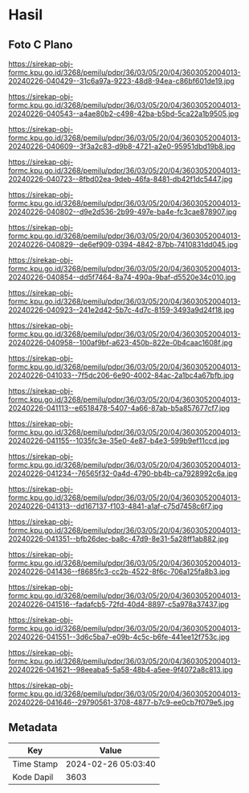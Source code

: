 # Hasil

## Foto C Plano

https://sirekap-obj-formc.kpu.go.id/3268/pemilu/pdpr/36/03/05/20/04/3603052004013-20240226-040429--31c6a97a-9223-48d8-94ea-c86bf601de19.jpg

https://sirekap-obj-formc.kpu.go.id/3268/pemilu/pdpr/36/03/05/20/04/3603052004013-20240226-040543--a4ae80b2-c498-42ba-b5bd-5ca22a1b9505.jpg

https://sirekap-obj-formc.kpu.go.id/3268/pemilu/pdpr/36/03/05/20/04/3603052004013-20240226-040609--3f3a2c83-d9b8-4721-a2e0-95951dbd19b8.jpg

https://sirekap-obj-formc.kpu.go.id/3268/pemilu/pdpr/36/03/05/20/04/3603052004013-20240226-040723--8fbd02ea-9deb-46fa-8481-db42f1dc5447.jpg

https://sirekap-obj-formc.kpu.go.id/3268/pemilu/pdpr/36/03/05/20/04/3603052004013-20240226-040802--d9e2d536-2b99-497e-ba4e-fc3cae878907.jpg

https://sirekap-obj-formc.kpu.go.id/3268/pemilu/pdpr/36/03/05/20/04/3603052004013-20240226-040829--de6ef909-0394-4842-87bb-7410831dd045.jpg

https://sirekap-obj-formc.kpu.go.id/3268/pemilu/pdpr/36/03/05/20/04/3603052004013-20240226-040854--dd5f7464-8a74-490a-9baf-d5520e34c010.jpg

https://sirekap-obj-formc.kpu.go.id/3268/pemilu/pdpr/36/03/05/20/04/3603052004013-20240226-040923--241e2d42-5b7c-4d7c-8159-3493a9d24f18.jpg

https://sirekap-obj-formc.kpu.go.id/3268/pemilu/pdpr/36/03/05/20/04/3603052004013-20240226-040958--100af9bf-a623-450b-822e-0b4caac1608f.jpg

https://sirekap-obj-formc.kpu.go.id/3268/pemilu/pdpr/36/03/05/20/04/3603052004013-20240226-041033--7f5dc206-6e90-4002-84ac-2a1bc4a67bfb.jpg

https://sirekap-obj-formc.kpu.go.id/3268/pemilu/pdpr/36/03/05/20/04/3603052004013-20240226-041113--e6518478-5407-4a66-87ab-b5a857677cf7.jpg

https://sirekap-obj-formc.kpu.go.id/3268/pemilu/pdpr/36/03/05/20/04/3603052004013-20240226-041155--1035fc3e-35e0-4e87-b4e3-599b9ef11ccd.jpg

https://sirekap-obj-formc.kpu.go.id/3268/pemilu/pdpr/36/03/05/20/04/3603052004013-20240226-041234--76565f32-0a4d-4790-bb4b-ca7928992c6a.jpg

https://sirekap-obj-formc.kpu.go.id/3268/pemilu/pdpr/36/03/05/20/04/3603052004013-20240226-041313--dd167137-f103-4841-a1af-c75d7458c6f7.jpg

https://sirekap-obj-formc.kpu.go.id/3268/pemilu/pdpr/36/03/05/20/04/3603052004013-20240226-041351--bfb26dec-ba8c-47d9-8e31-5a28ff1ab882.jpg

https://sirekap-obj-formc.kpu.go.id/3268/pemilu/pdpr/36/03/05/20/04/3603052004013-20240226-041436--f8685fc3-cc2b-4522-8f6c-706a125fa8b3.jpg

https://sirekap-obj-formc.kpu.go.id/3268/pemilu/pdpr/36/03/05/20/04/3603052004013-20240226-041516--fadafcb5-72fd-40d4-8897-c5a978a37437.jpg

https://sirekap-obj-formc.kpu.go.id/3268/pemilu/pdpr/36/03/05/20/04/3603052004013-20240226-041551--3d6c5ba7-e09b-4c5c-b6fe-441ee12f753c.jpg

https://sirekap-obj-formc.kpu.go.id/3268/pemilu/pdpr/36/03/05/20/04/3603052004013-20240226-041621--98eeaba5-5a58-48b4-a5ee-9f4072a8c813.jpg

https://sirekap-obj-formc.kpu.go.id/3268/pemilu/pdpr/36/03/05/20/04/3603052004013-20240226-041646--29790561-3708-4877-b7c9-ee0cb7f079e5.jpg


## Metadata

| Key        | Value               |
| ---------- | ------------------- |
| Time Stamp | 2024-02-26 05:03:40 |
| Kode Dapil | 3603                |




